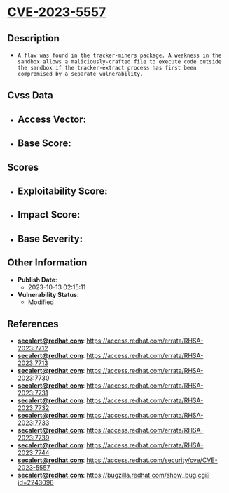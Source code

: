 
# [CVE-2023-5557](https://cve.mitre.org/cgi-bin/cvename.cgi?name=CVE-2023-5557)

## Description

- `A flaw was found in the tracker-miners package. A weakness in the sandbox allows a maliciously-crafted file to execute code outside the sandbox if the tracker-extract process has first been compromised by a separate vulnerability.`

## Cvss Data

- **Access Vector**:
  - 
- **Base Score**:
  - 

## Scores

- **Exploitability Score**:
  - 
- **Impact Score**:
  - 
- **Base Severity**:
  - 

## Other Information

- **Publish Date**:
  - 2023-10-13 02:15:11
- **Vulnerability Status**:
  - Modified

## References

- **secalert@redhat.com**: https://access.redhat.com/errata/RHSA-2023:7712
- **secalert@redhat.com**: https://access.redhat.com/errata/RHSA-2023:7713
- **secalert@redhat.com**: https://access.redhat.com/errata/RHSA-2023:7730
- **secalert@redhat.com**: https://access.redhat.com/errata/RHSA-2023:7731
- **secalert@redhat.com**: https://access.redhat.com/errata/RHSA-2023:7732
- **secalert@redhat.com**: https://access.redhat.com/errata/RHSA-2023:7733
- **secalert@redhat.com**: https://access.redhat.com/errata/RHSA-2023:7739
- **secalert@redhat.com**: https://access.redhat.com/errata/RHSA-2023:7744
- **secalert@redhat.com**: https://access.redhat.com/security/cve/CVE-2023-5557
- **secalert@redhat.com**: https://bugzilla.redhat.com/show_bug.cgi?id=2243096
